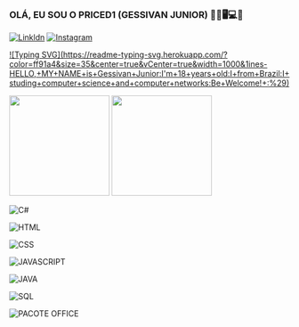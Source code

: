 ### OLÁ, EU SOU O PRICED1 (GESSIVAN JUNIOR) 👦🏻🖥️💻📱
 [![Linkldn](https://img.shields.io/badge/LinkedIn-0077B5?style=for-the-badge&logo=linkedin&logoColor=white)](https://lin)     [![Instagram](https://img.shields.io/badge/Instagram-E4405F?style=for-the-badge&logo=instagram&logoColor=white)](https://instagram.com/priceddread1)

 [![Typing SVG](https://readme-typing-svg.herokuapp.com/?
color=ff91a4&size=35&center=true&vCenter=true&width=1000&1ines-HELLO,+MY+NAME+is+Gessivan+Junior:I'm+18+years+old:I+from+Brazil:I+studing+computer+science+and+computer+networks:Be+Welcome!+:%29)](https://git.io/typing-svg)
 <div>
    <img height="180em" src="https://github-readme-stats.vercel.app/api?username=priced1&show_icons=true&theme=tokyonight"/>
    <img height="180em" src="https://github-readme-stats.vercel.app/api/top-langs/?username=priced1&layout=compact&theme=tokyonight"/>
 </div>

![C#](https://img.shields.io/badge/C%23-239120?style=for-the-badge&logo=c-sharp&logoColor=white)

![HTML](https://img.shields.io/badge/HTML-239120?style=for-the-badge&logo=html5&logoColor=white)

![CSS](https://img.shields.io/badge/CSS-239120?&style=for-the-badge&logo=css3&logoColor=white)

![JAVASCRIPT](https://img.shields.io/badge/JavaScript-323330?style=for-the-badge&logo=javascript&logoColor=F7DF1E)

![JAVA](https://img.shields.io/badge/Java-ED8B00?style=for-the-badge&logo=openjdk&logoColor=white)

![SQL](https://img.shields.io/badge/Microsoft_SQL_Server-CC2927?style=for-the-badge&logo=microsoft-sql-server&logoColor=white)

![PACOTE OFFICE](https://img.shields.io/badge/Microsoft_Office-D83B01?style=for-the-badge&logo=microsoft-office&logoColor=white)

